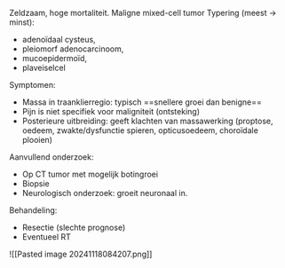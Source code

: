 Zeldzaam, hoge mortaliteit.
Maligne mixed-cell tumor
Typering (meest -> minst): 
- adenoïdaal cysteus, 
- pleiomorf adenocarcinoom, 
- mucoepidermoïd, 
- plaveiselcel
 
Symptomen:
- Massa in traanklierregio: typisch ==snellere groei dan benigne==
- Pijn is niet specifiek voor maligniteit (ontsteking)
- Posterieure uitbreiding: geeft klachten van massawerking (proptose, oedeem, zwakte/dysfunctie spieren, opticusoedeem, choroïdale plooien)
 
Aanvullend onderzoek:
- Op CT tumor met mogelijk botingroei
- Biopsie
- Neurologisch onderzoek: groeit neuronaal in.
 
Behandeling:
- Resectie (slechte prognose)
- Eventueel RT

![[Pasted image 20241118084207.png]]